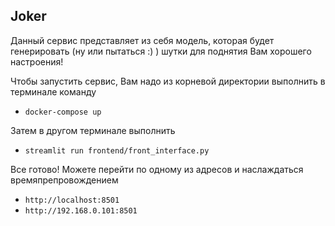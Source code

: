 ## Joker

Данный сервис представляет из себя модель,
которая будет генерировать (ну или пытаться :) ) шутки для
поднятия Вам хорошего настроения!

Чтобы запустить сервис, Вам надо из корневой директории
выполнить в терминале команду 
- ```docker-compose up```

Затем в другом терминале выполнить
- ```streamlit run frontend/front_interface.py```

Все готово! Можете перейти по одному из адресов и наслаждаться времяпрепровождением
- ```http://localhost:8501```
- ```http://192.168.0.101:8501```
